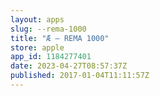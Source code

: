 ```yaml
---
layout: apps
slug: --rema-1000
title: "Æ – REMA 1000"
store: apple
app_id: 1184277401
date: 2023-04-27T08:57:37Z
published: 2017-01-04T11:11:57Z
---
```

